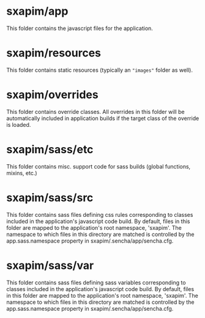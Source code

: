 # sxapim/app

This folder contains the javascript files for the application.

# sxapim/resources

This folder contains static resources (typically an `"images"` folder as well).

# sxapim/overrides

This folder contains override classes. All overrides in this folder will be 
automatically included in application builds if the target class of the override
is loaded.

# sxapim/sass/etc

This folder contains misc. support code for sass builds (global functions, 
mixins, etc.)

# sxapim/sass/src

This folder contains sass files defining css rules corresponding to classes
included in the application's javascript code build.  By default, files in this 
folder are mapped to the application's root namespace, 'sxapim'. The
namespace to which files in this directory are matched is controlled by the
app.sass.namespace property in sxapim/.sencha/app/sencha.cfg. 

# sxapim/sass/var

This folder contains sass files defining sass variables corresponding to classes
included in the application's javascript code build.  By default, files in this 
folder are mapped to the application's root namespace, 'sxapim'. The
namespace to which files in this directory are matched is controlled by the
app.sass.namespace property in sxapim/.sencha/app/sencha.cfg. 
